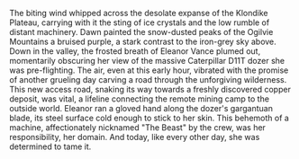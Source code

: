 The biting wind whipped across the desolate expanse of the Klondike Plateau, carrying with it the sting of ice crystals and the low rumble of distant machinery.  Dawn painted the snow-dusted peaks of the Ogilvie Mountains a bruised purple, a stark contrast to the iron-grey sky above.  Down in the valley, the frosted breath of Eleanor Vance plumed out, momentarily obscuring her view of the massive Caterpillar D11T dozer she was pre-flighting.  The air, even at this early hour, vibrated with the promise of another grueling day carving a road through the unforgiving wilderness.  This new access road, snaking its way towards a freshly discovered copper deposit, was vital, a lifeline connecting the remote mining camp to the outside world. Eleanor ran a gloved hand along the dozer's gargantuan blade, its steel surface cold enough to stick to her skin.  This behemoth of a machine, affectionately nicknamed "The Beast" by the crew, was her responsibility, her domain. And today, like every other day, she was determined to tame it.
